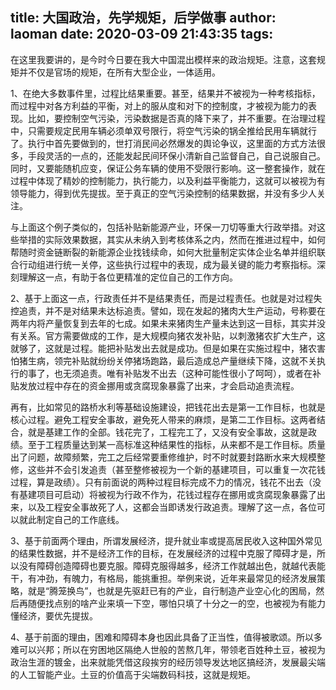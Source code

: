 title: 大国政治，先学规矩，后学做事
author: laoman
date: 2020-03-09 21:43:35
tags:
---
在这里我要讲的，是今时今日要在我大中国混出模样来的政治规矩。注意，这套规矩并不仅是官场的规矩，在所有大型企业，一体适用。
<!-- more-->

1、在绝大多数事件里，过程比结果重要。甚至，结果并不被视为一种考核指标，而过程中对各方利益的平衡，对上的服从度和对下的控制度，才被视为能力的表现。比如，要控制空气污染，污染数据是否真的降下来了，并不重要。在治理过程中，只需要规定民用车辆必须单双号限行，将空气污染的锅全推给民用车辆就行了。执行中首先要做到的，世打消民间必然爆发的舆论争议，这里面的方式方法很多，手段灵活的一点的，还能发起民间环保小清新自己监督自己，自己说服自己。同时，又要能随机应变，保证公务车辆的使用不受限行影响。这一整套操作，就在过程中体现了精妙的控制能力，执行能力，以及利益平衡能力，这就可以被视为有领导能力，得到优先提拔。至于真正的空气污染控制的结果数据，并没有多少人关注。

与上面这个例子类似的，包括补贴新能源产业，环保一刀切等重大行政举措。对这些举措的实际效果数据，其实从未纳入到考核体系之内，然而在推进过程中，如何帮随时资金链断裂的新能源企业找钱续命，如何大批量制定实体企业名单并组织联合行动组进行统一关停，这些执行过程中的表现，成为最关键的能力考察指标。深刻理解这一点，有助于各位更精准的定位自己的工作方向。

2、基于上面这一点，行政责任并不是结果责任，而是过程责任。也就是对过程失控追责，并不是对结果未达标追责。譬如，现在发起的猪肉大生产运动，号称要在两年内将产量恢复到去年的七成。如果未来猪肉生产量未达到这一目标，其实并没有关系。官方需要做成的工作，是大规模向猪农发补贴，以刺激猪农扩大生产，这就够了，这就是过程。能把补贴发出去就是成功。但是如果在实施过程中，猪农害怕猪生病，领完补贴就纷纷关停猪场跑路，最后造成总产量继续下降，这就不关执行的事了，也无须追责。唯有补贴发不出去（这种可能性很小了呵呵），或者在补贴发放过程中存在的资金挪用或贪腐现象暴露了出来，才会启动追责流程。

再有，比如常见的路桥水利等基础设施建设，把钱花出去是第一工作目标，也就是核心过程。避免工程安全事故，避免死人带来的麻烦，是第二工作目标。这两者结合，就是基建工作的全部。钱花完了，工程完工了，又没有安全事故，这就是政绩。至于工程质量达到某一高标准这种结果性的指标，从来都不是工作目标。质量出了问题，故障频繁，完工之后经常要重修维护，时不时就要封路断水来大规模整修，这些并不会引发追责（甚至整修被视为一个新的基建项目，可以重复一次花钱过程，算是政绩）。只有前面说的两种过程目标完成不力的情况，钱花不出去（没有基建项目可启动）将被视为行政不作为，花钱过程存在挪用或贪腐现象暴露了出来，以及工程安全事故死了人，这都会当即诱发行政追责。理解了这一点，各位可以就此制定自己的工作底线。

3、基于前面两个理由，所谓发展经济，提升就业率或提高居民收入这种国外常见的结果性数据，并不是经济工作的目标，在发展经济的过程中克服了障碍才是，所以没有障碍创造障碍也要克服。障碍克服得越多，经济工作就越出色，就越代表能干，有冲劲，有魄力，有格局，能挑重担。举例来说，近年来最常见的经济发展策略，就是“腾笼换鸟”，也就是先驱赶已有的产业，自行制造产业空心化的困局，然后再随便找点别的啥产业来填一下空，哪怕只填了十分之一的空，也被视为有能力懂经济，要优先提拔。

4、基于前面的理由，困难和障碍本身也因此具备了正当性，值得被歌颂。所以多难可以兴邦；所以在穷困地区隔绝人世般的苦熬几年，带领老百姓种土豆，被视为政治生涯的镀金，出来就能凭借这段挨穷的经历领导发达地区搞经济，发展最尖端的人工智能产业。土豆的价值高于尖端数码科技，这就是规矩。
